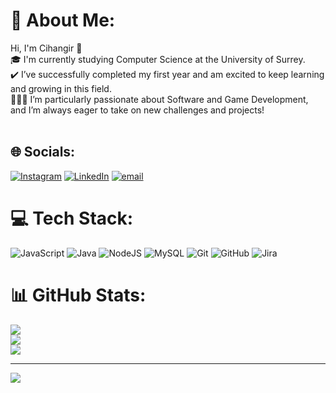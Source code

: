 # 💫 About Me:
Hi, I'm Cihangir 👋<br>🎓 I'm currently studying Computer Science at the University of Surrey.<br>✔️ I’ve successfully completed my first year and am excited to keep learning and growing in this field.<br>👨🏻‍💻 I’m particularly passionate about Software and Game Development, and I’m always eager to take on new challenges and projects!<br><br>


## 🌐 Socials:
[![Instagram](https://img.shields.io/badge/Instagram-%23E4405F.svg?logo=Instagram&logoColor=white)](https://instagram.com/cihangiracikgoz) [![LinkedIn](https://img.shields.io/badge/LinkedIn-%230077B5.svg?logo=linkedin&logoColor=white)](https://linkedin.com/in/cihangiracikgoz) [![email](https://img.shields.io/badge/Email-D14836?logo=gmail&logoColor=white)](mailto:cihangiracikgoz01@gmail.com) 

# 💻 Tech Stack:
![JavaScript](https://img.shields.io/badge/javascript-%23323330.svg?style=flat&logo=javascript&logoColor=%23F7DF1E) ![Java](https://img.shields.io/badge/java-%23ED8B00.svg?style=flat&logo=openjdk&logoColor=white) ![NodeJS](https://img.shields.io/badge/node.js-6DA55F?style=flat&logo=node.js&logoColor=white) ![MySQL](https://img.shields.io/badge/mysql-4479A1.svg?style=flat&logo=mysql&logoColor=white) ![Git](https://img.shields.io/badge/git-%23F05033.svg?style=flat&logo=git&logoColor=white) ![GitHub](https://img.shields.io/badge/github-%23121011.svg?style=flat&logo=github&logoColor=white) ![Jira](https://img.shields.io/badge/jira-%230A0FFF.svg?style=flat&logo=jira&logoColor=white)
# 📊 GitHub Stats:
![](https://github-readme-stats.vercel.app/api?username=cihangiracikgoz&theme=tokyonight&hide_border=false&include_all_commits=true&count_private=true)<br/>
![](https://nirzak-streak-stats.vercel.app/?user=cihangiracikgoz&theme=tokyonight&hide_border=false)<br/>
![](https://github-readme-stats.vercel.app/api/top-langs/?username=cihangiracikgoz&theme=tokyonight&hide_border=false&include_all_commits=true&count_private=true&layout=compact)

---
[![](https://visitcount.itsvg.in/api?id=cihangiracikgoz&icon=0&color=0)](https://visitcount.itsvg.in)

<!-- Proudly created with GPRM ( https://gprm.itsvg.in ) -->
